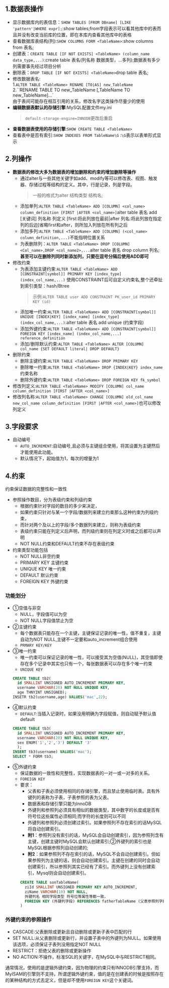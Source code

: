 ## 1.数据表操作

* 显示数据库内的表信息：`SHOW TABLES [FROM DBname] [LIKE 'pattern'|WHERE expr];`:show tables;from字段表示可以看其他库中的表而且并没有改变当前库的位置，即在本库内查看其他库中的表格
* 查看数据库表结构(列):`SHOW COLUMNS FORM <TableName>`:show columns from 表名;
* 创建表：`CREATE TABLE [IF NOT EXISTS] <TableName> (column_name data_type,...)`:create table 表名(列名称 数据类型，...多列);数据表有多少列需要事先经过项目分析
* 删除表：`DROP TABLE [IF NOT EXISTS] <TableName>`drop table 表名;
* 修改数据表名:<br>1.`ALTER TABLE <TableName> RENAME [TO|AS] new_TableName`<br>2.``RENAME TABLE <TableName> TO new_TableName [,TableName TO new_TableName]...`<br>由于表间可能存在相互引用的关系，修改名字这类操作尽量少的使用
* **编辑数据表默认的存储引擎**:MySQL配置文件my.ini
  >`default-storage-engine=INNODB`更改后重启
* **查看数据表使用的存储引擎**:`SHOW CREATE TABLE <TableName>`
* 查看表中是否有索引:`SHOW INDEXES FROM TableName\G` :`\G`表示以表单形式显示

## 2.列操作

* **数据表的修改大多为数据表的增加删除和约束的增加删除等操作**
  * 通过alter与一些其他关键字如add、modify等可以修改表、视图、触发器、存储过程等结构的定义。其中，行是记录，列是字段。  
    >一般的格式为alter 结构类型 结构名;
  * 添加单列:`ALTER TABLE <TableName> ADD [COLUMN] <col_name> column_definition [FIRST |AFTER <col_name>]`alter table 表名 add [关键词] 列名称 列定义 [first:将此列放在最前|after 列名:将此列放在指定列的后边]省略first和after，则所加入列放在所有列之后
  * 添加多列:`ALTER TABLE <TableName> ADD [COLUMN] (<col_name> column_definition,...)`不能指明位置关系
  * 为表删除列：`ALTER TABLE <TableName> DROP [COLUMN] <Col_name>,DROP <col_name2>,...`alter table 表名 drop column 列名;**甚至可以在删除列同时新添加列，只要在逗号分隔后使用ADD即可**
* 修改约束
  * 为表添加主键约束:`ALTER TABLE <TableName> ADD [CONSTRAINT[symbol]] PRIMARY KEY [index_type] (index_col_name,...)` 使用CONSTRAINT后可自定义约束名,整个还牵扯到索引类型：hash/Btree 
      > 示例:`ALTER TABLE user ADD CONSTRAINT PK_user_id PRIMARY KEY (id)`
  * 添加唯一约束:`ALTER TABLE <TableName> ADD [CONSTRAINT[symbol]] UNIQUE [INDEX|KEY] [index_name] [index_type] (index_col_name,...)`:alter table 表名 add unique (约束字段)
  * 添加外键约束:`ALTER TABLE <TableName> ADD [CONSTRAINT[symbol]] FOREIGN KEY [index_name] (index_col_name,...) reference_definition`
  * 添加/删除默认约束:`ALTER TABLE <TableName> ALTER [COLUMN] col_name {SET DEFAULT literal| DROP DEFAULT}`
* 删除约束
  * 删除主键约束:`ALTER TABLE <TableName> DROP PRIMARY KEY`
  * 删除唯一约束:`ALTER TABLE <TableName> DROP {INDEX|KEY} index_name`约束名称
  * 删除外键约束:`ALTER TABLE <TableName> DROP FOREIGN KEY fk_symbol`
* 修改列定义:`ALTER TABLE <TableName> MODIFY [COLUMN] col_name column_definition [FIRST |AFTER <col_name>]`
* 修改列名称:`ALTER TABLE <TableName> CHANGE [COLUMN] old_col_name new_col_name column_definition [FIRST |AFTER <col_name>]`也可以修改列定义

## 3.字段要求

* 自动编号
  * `AUTO_INCREMENT`:自动编号,且必须与主键组合使用，将其设置为主键然后才能使用此功能。
  * 默认情况下，起始值为1，每次的增量为1

## 4.约束
约束保证数据的完整性和一致性

* 参照操作数目，分为表级约束和列级约束
  * 根据约束针对字段的数目的多少来决定，
  * 如果约束只针对与某一个字段/数据列来建立约束那么这种约束为列级约束，
  * 而针对两个及以上的字段/多个数据列来建立，则称为表级约束
  * 表级约束只能在列定义后声明，而列级约束则在列定义时或之后都可以声明
  * NOT NULL约束和DEFAULT约束不存在表级约束
* 约束类型功能包括
  * NOT NULL非空约束
  * PRIMARY KEY 主键约束
  * UNIQUE KEY 唯一约束
  * DEFAULT 默认约束
  * FOREIGN KEY 外键约束

### 功能划分

* ①空值与非空
  * NULL，字段值可以为空
  * NOT NULL字段值禁止为空
* ②主键约束
  * 每个数据表只能存在一个主键，主键保证记录的唯一性，值不重复，主键自动为NOT NULL,主键不一定要和auto_increment组合使用
  * `PRMARY KEY/KEY`
* ③唯一约束
  * 唯一约束可以保证记录的唯一性，可以接受其为空值(NULL)，其空值即使存在多个记录中其实也只有一个，每张数据表可以存在多个唯一约束
  * `UNIQUE KEY`
  ```sql
  CREATE TABLE tb2(
    id SMALLINT UNSIGNED AUTO_INCREMENT PRIMARY KEY,
    username VARCHAR(20) NOT NULL UNIQUE KEY,
    age THNYINT UNSIGNED);
  INSETR tb2(username,age) VALUES('mac',22);
  ```
* ④默认约束
  * `DEFAULT`:当插入记录时，如果没用明确为字段赋值，则自动赋予默认值default
  ```sql
  CREATE TABLE tb3(
    id SMALLINT UNSIGNED AUTO_INCREMENT PRIMARY KEY,
    username VARCHAR(20) NOT NULL UNIQUE KEY,
    sex ENUM('1','2','3') DEFAULT '3'
    );
  INSERT tb3(username) VALUES('mac');
  SELECT * FORM tb3;
  ```
* ⑤外键约束
  * 保证数据的一致性和完整性，实现数据表的一对一或一对多的关系。
  * `FOREIGN KEY`
  * 要求： 
    * 父表和子表必须使用相同的存储引擎，而且禁止使用临时表。具有外键列的表称为子表，子表参照的表为父表。
    * 数据表和存储引擎只能为InnoDB
    * 外键列和参照列必须具有相似的数据类型，其中数字的长度或是否有符号位这些属性必须相同;而字符的长度则可以不同
    * 外键列和参照列必须创建过索引。如果参照列不存在索引的话MySQL将自动创建索引。
    * **附1**：参照列没有索引的话，MySQL会自动创建索引，因为参照列含有主键，创建主键时MySQL会默认创建索引;②外键列的索引也是MySQL根据参照列自动创建的;
    * **附2**：如果参照列不存在索引的话，MySQL不会自动创建索引。但如果参照列为主键的话，则会自动创建索引。主键在创建的同时会自动创建索引，所以参照列其实已经有了索引。而外键列上没有创建索引，Mysql则会自动创建索引。
    ```sql
    CREATE TABLE sonTableName(
      ziId SMALLINT UNSIGNED PRIMARY KEY AUTO_INCREMENT,
      ziName VARCHAR(10) NOT NULL,
      外键列名 相同字段类型 符号位等属性等都一致，
      FOREIGN KEY (外键列字段) REFERENCES fatherTableName (父表参照列字段) [ON DELETE CASCADE]
    )
    ```
### 外键约束的参照操作

* CASCADE:父表删除或更新且自动删除或更新子表中匹配的行
* SET NULL:从父表删除或更新行，并设置子表中的外键列为NULL。如果使用该选项，必须保证子表列没用指定NOT NULL
* RESTRICT：拒绝父表的删除或更新操作
* NO ACTION:不操作，标准SQL的关键字，在MySQL中与RESTRICT相同。

通常情况，使用的是逻辑外键约束，因为物理的约束只有INNODB引擎支持，而MyISAM的引擎则不支持，所谓逻辑外键约束，值的是在创建表的时候是按照存在的某种结构的方式去定义，但是却不使用`FOREIGN KEY`这个关键词。




